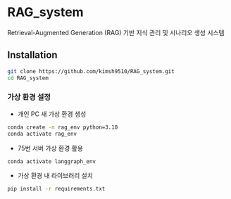 # RAG_system
Retrieval-Augmented Generation (RAG) 기반 지식 관리 및 시나리오 생성 시스템

## Installation
```bash
git clone https://github.com/kimsh9510/RAG_system.git
cd RAG_system
```

### 가상 환경 설정
- 개인 PC 새 가상 환경 생성
```bash
conda create -n rag_env python=3.10
conda activate rag_env
```
- 75번 서버 가상 환경 활용
```bash
conda activate langgraph_env
```
- 가상 환경 내 라이브러리 설치
```bash
pip install -r requirements.txt
```

